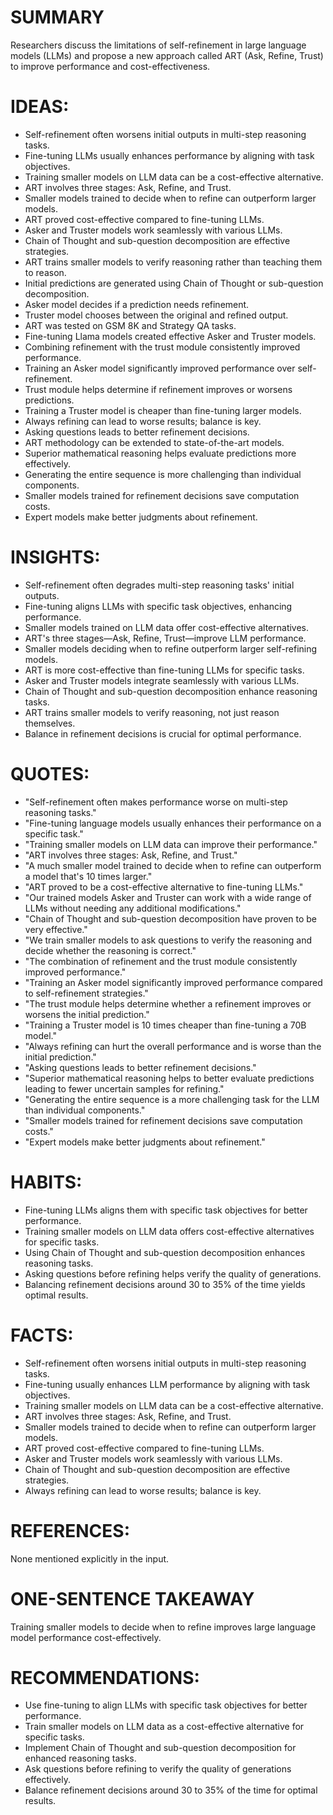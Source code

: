 # SUMMARY
Researchers discuss the limitations of self-refinement in large language models (LLMs) and propose a new approach called ART (Ask, Refine, Trust) to improve performance and cost-effectiveness.

# IDEAS:
- Self-refinement often worsens initial outputs in multi-step reasoning tasks.
- Fine-tuning LLMs usually enhances performance by aligning with task objectives.
- Training smaller models on LLM data can be a cost-effective alternative.
- ART involves three stages: Ask, Refine, and Trust.
- Smaller models trained to decide when to refine can outperform larger models.
- ART proved cost-effective compared to fine-tuning LLMs.
- Asker and Truster models work seamlessly with various LLMs.
- Chain of Thought and sub-question decomposition are effective strategies.
- ART trains smaller models to verify reasoning rather than teaching them to reason.
- Initial predictions are generated using Chain of Thought or sub-question decomposition.
- Asker model decides if a prediction needs refinement.
- Truster model chooses between the original and refined output.
- ART was tested on GSM 8K and Strategy QA tasks.
- Fine-tuning Llama models created effective Asker and Truster models.
- Combining refinement with the trust module consistently improved performance.
- Training an Asker model significantly improved performance over self-refinement.
- Trust module helps determine if refinement improves or worsens predictions.
- Training a Truster model is cheaper than fine-tuning larger models.
- Always refining can lead to worse results; balance is key.
- Asking questions leads to better refinement decisions.
- ART methodology can be extended to state-of-the-art models.
- Superior mathematical reasoning helps evaluate predictions more effectively.
- Generating the entire sequence is more challenging than individual components.
- Smaller models trained for refinement decisions save computation costs.
- Expert models make better judgments about refinement.

# INSIGHTS:
- Self-refinement often degrades multi-step reasoning tasks' initial outputs.
- Fine-tuning aligns LLMs with specific task objectives, enhancing performance.
- Smaller models trained on LLM data offer cost-effective alternatives.
- ART's three stages—Ask, Refine, Trust—improve LLM performance.
- Smaller models deciding when to refine outperform larger self-refining models.
- ART is more cost-effective than fine-tuning LLMs for specific tasks.
- Asker and Truster models integrate seamlessly with various LLMs.
- Chain of Thought and sub-question decomposition enhance reasoning tasks.
- ART trains smaller models to verify reasoning, not just reason themselves.
- Balance in refinement decisions is crucial for optimal performance.

# QUOTES:
- "Self-refinement often makes performance worse on multi-step reasoning tasks."
- "Fine-tuning language models usually enhances their performance on a specific task."
- "Training smaller models on LLM data can improve their performance."
- "ART involves three stages: Ask, Refine, and Trust."
- "A much smaller model trained to decide when to refine can outperform a model that's 10 times larger."
- "ART proved to be a cost-effective alternative to fine-tuning LLMs."
- "Our trained models Asker and Truster can work with a wide range of LLMs without needing any additional modifications."
- "Chain of Thought and sub-question decomposition have proven to be very effective."
- "We train smaller models to ask questions to verify the reasoning and decide whether the reasoning is correct."
- "The combination of refinement and the trust module consistently improved performance."
- "Training an Asker model significantly improved performance compared to self-refinement strategies."
- "The trust module helps determine whether a refinement improves or worsens the initial prediction."
- "Training a Truster model is 10 times cheaper than fine-tuning a 70B model."
- "Always refining can hurt the overall performance and is worse than the initial prediction."
- "Asking questions leads to better refinement decisions."
- "Superior mathematical reasoning helps to better evaluate predictions leading to fewer uncertain samples for refining."
- "Generating the entire sequence is a more challenging task for the LLM than individual components."
- "Smaller models trained for refinement decisions save computation costs."
- "Expert models make better judgments about refinement."

# HABITS:
- Fine-tuning LLMs aligns them with specific task objectives for better performance.
- Training smaller models on LLM data offers cost-effective alternatives for specific tasks.
- Using Chain of Thought and sub-question decomposition enhances reasoning tasks.
- Asking questions before refining helps verify the quality of generations.
- Balancing refinement decisions around 30 to 35% of the time yields optimal results.

# FACTS:
- Self-refinement often worsens initial outputs in multi-step reasoning tasks.
- Fine-tuning usually enhances LLM performance by aligning with task objectives.
- Training smaller models on LLM data can be a cost-effective alternative.
- ART involves three stages: Ask, Refine, and Trust.
- Smaller models trained to decide when to refine can outperform larger models.
- ART proved cost-effective compared to fine-tuning LLMs.
- Asker and Truster models work seamlessly with various LLMs.
- Chain of Thought and sub-question decomposition are effective strategies.
- Always refining can lead to worse results; balance is key.

# REFERENCES:
None mentioned explicitly in the input.

# ONE-SENTENCE TAKEAWAY
Training smaller models to decide when to refine improves large language model performance cost-effectively.

# RECOMMENDATIONS:
- Use fine-tuning to align LLMs with specific task objectives for better performance.
- Train smaller models on LLM data as a cost-effective alternative for specific tasks.
- Implement Chain of Thought and sub-question decomposition for enhanced reasoning tasks.
- Ask questions before refining to verify the quality of generations effectively.
- Balance refinement decisions around 30 to 35% of the time for optimal results.